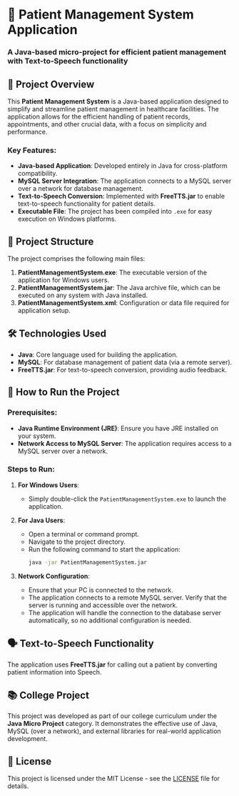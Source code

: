 # 🏥 Patient Management System Application

### A Java-based micro-project for efficient patient management with Text-to-Speech functionality

## 📜 Project Overview

This **Patient Management System** is a Java-based application designed to simplify and streamline patient management in healthcare facilities. The application allows for the efficient handling of patient records, appointments, and other crucial data, with a focus on simplicity and performance.

### Key Features:
- **Java-based Application**: Developed entirely in Java for cross-platform compatibility.
- **MySQL Server Integration**: The application connects to a MySQL server over a network for database management.
- **Text-to-Speech Conversion**: Implemented with **FreeTTS.jar** to enable text-to-speech functionality for patient details.
- **Executable File**: The project has been compiled into `.exe` for easy execution on Windows platforms.

## 📁 Project Structure

The project comprises the following main files:

1. **PatientManagementSystem.exe**: The executable version of the application for Windows users.
2. **PatientManagementSystem.jar**: The Java archive file, which can be executed on any system with Java installed.
3. **PatientManagementSystem.xml**: Configuration or data file required for application setup.

## 🛠️ Technologies Used

- **Java**: Core language used for building the application.
- **MySQL**: For database management of patient data (via a remote server).
- **FreeTTS.jar**: For text-to-speech conversion, providing audio feedback.
  
## 🚀 How to Run the Project

### Prerequisites:
- **Java Runtime Environment (JRE)**: Ensure you have JRE installed on your system.
- **Network Access to MySQL Server**: The application requires access to a MySQL server over a network.

### Steps to Run:

1. **For Windows Users**:
   - Simply double-click the `PatientManagementSystem.exe` to launch the application.

2. **For Java Users**:
   - Open a terminal or command prompt.
   - Navigate to the project directory.
   - Run the following command to start the application:
     ```bash
     java -jar PatientManagementSystem.jar
     ```

3. **Network Configuration**:
   - Ensure that your PC is connected to the network.
   - The application connects to a remote MySQL server. Verify that the server is running and accessible over the network.
   - The application will handle the connection to the database server automatically, so no additional configuration is needed.

## 🗣️ Text-to-Speech Functionality

The application uses **FreeTTS.jar** for calling out a patient by converting patient information into Speech.

## 📚 College Project

This project was developed as part of our college curriculum under the **Java Micro Project** category. It demonstrates the effective use of Java, MySQL (over a network), and external libraries for real-world application development.

## 📜 License

This project is licensed under the MIT License - see the [LICENSE](LICENSE) file for details.
